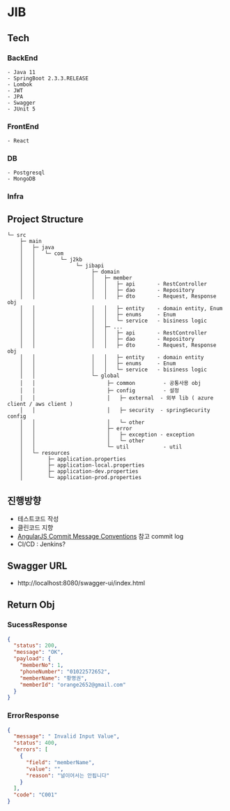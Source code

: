 # JIB

## Tech

### BackEnd
    - Java 11
    - SpringBoot 2.3.3.RELEASE
    - Lombok
    - JWT
    - JPA
    - Swagger
    - JUnit 5

### FrontEnd
    - React

### DB
    - Postgresql
    - MongoDB

### Infra
    

## Project Structure
~~~
└─ src
    ├─ main
    │   ├─ java       
    │   │   └─ com   
    │   │        └─ j2kb  
    │   │             └─ jibapi     
    │   │                  ├─ domain
    │   │                  │   ├─ member   
    │   │                  │   │   ├─ api       - RestController 
    │   │                  │   │   ├─ dao       - Repository
    │   │                  │   │   ├─ dto       - Request, Response obj
    │   │                  │   │   ├─ entity    - domain entity, Enum
    │   │                  │   │   ├─ enums     - Enum
    │   │                  │   │   └─ service   - bisiness logic
    │   │                  │   ├─ ...   
    │   │                  │   │   ├─ api       - RestController 
    │   │                  │   │   ├─ dao       - Repository
    │   │                  │   │   ├─ dto       - Request, Response obj
    │   │                  │   │   ├─ entity    - domain entity
    │   │                  │   │   ├─ enums     - Enum 
    │   │                  │   │   └─ service   - bisiness logic    
    │   │                  └─ global
    │   │                       ├─ common         - 공통사용 obj
    │   │                       ├─ config         - 설정
    │   │                       │   ├─ external  - 외부 lib ( azure client / aws client )
    │   │                       │   ├─ security  - springSecurity config   
    │   │                       │   └─ other        
    │   │                       ├─ error     
    │   │                       │   ├─ exception - exception
    │   │                       │   └─ other
    │   │                       └─ util           - util
    │   └─ resources
    │        ├─ application.properties
    │        ├─ application-local.properties
    │        ├─ application-dev.properties                    
    │        └─ application-prod.properties
~~~

## 진행방향

- 테스트코드 작성
- 클린코드 지향
- [AngularJS Commit Message Conventions](https://gist.github.com/stephenparish/9941e89d80e2bc58a153) 참고 commit log
- CI/CD : Jenkins?

## Swagger URL
- http://localhost:8080/swagger-ui/index.html

## Return Obj
### SucessResponse
```json
{
  "status": 200,
  "message": "OK",
  "payload": {
    "memberNo": 1,
    "phoneNumber": "01022572652",
    "memberName": "황명권",
    "memberId": "orange2652@gmail.com"
  }
}
```
### ErrorResponse
```json
{
  "message": " Invalid Input Value",
  "status": 400,
  "errors": [
    {
      "field": "memberName",
      "value": "",
      "reason": "널이어서는 안됩니다"
    }
  ],
  "code": "C001"
}
```


